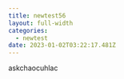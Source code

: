 ```yaml
---
title: newtest56
layout: full-width
categories:
  - newtest
date: 2023-01-02T03:22:17.481Z
---
```

a﻿skchaocuhlac